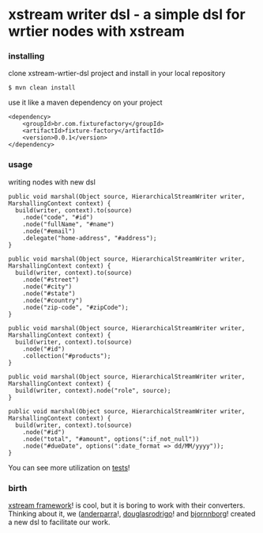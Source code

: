 xstream writer dsl - a simple dsl for wrtier nodes with xstream 
================================================================== 

### installing

clone xstream-wrtier-dsl project and install in your local repository
 
	$ mvn clean install

use it like a maven dependency on your project

	<dependency>
		<groupId>br.com.fixturefactory</groupId>
		<artifactId>fixture-factory</artifactId>
		<version>0.0.1</version>
	</dependency>

### usage

writing nodes with new dsl 

	public void marshal(Object source, HierarchicalStreamWriter writer, MarshallingContext context) {
	  build(writer, context).to(source)
	    .node("code", "#id")
	    .node("fullName", "#name")
	    .node("#email")
	    .delegate("home-address", "#address");
	}

	public void marshal(Object source, HierarchicalStreamWriter writer, MarshallingContext context) {
	  build(writer, context).to(source)
	    .node("#street")
	    .node("#city")
	    .node("#state")
	    .node("#country")
	    .node("zip-code", "#zipCode");
	}

	public void marshal(Object source, HierarchicalStreamWriter writer, MarshallingContext context) {
 	  build(writer, context).to(source)
  	    .node("#id")
	    .collection("#products");
	}

	public void marshal(Object source, HierarchicalStreamWriter writer, MarshallingContext context) {
	  build(writer, context).node("role", source);
	}

	public void marshal(Object source, HierarchicalStreamWriter writer, MarshallingContext context) {
	  build(writer, context).to(source)
	    .node("#id")
	    .node("total", "#amount", options(":if_not_null"))
	    .node("#dueDate", options(":date_format => dd/MM/yyyy"));
	}

You can see more utilization on [tests](xstream-writer-dsl/tree/master/src/test/java/br/com/six2six/xstreamwriterdsl)!

### birth 

[xstream framework](http://xstream.codehaus.org)! is cool, but it is boring to work with their converters. Thinking about it, we ([anderparra](https://github.com/aparra)!, [douglasrodrigo](https://github.com/douglasrodrigo)! and [bjornnborg](https://github.com/bjornnborg)! created a new dsl to facilitate our work.
